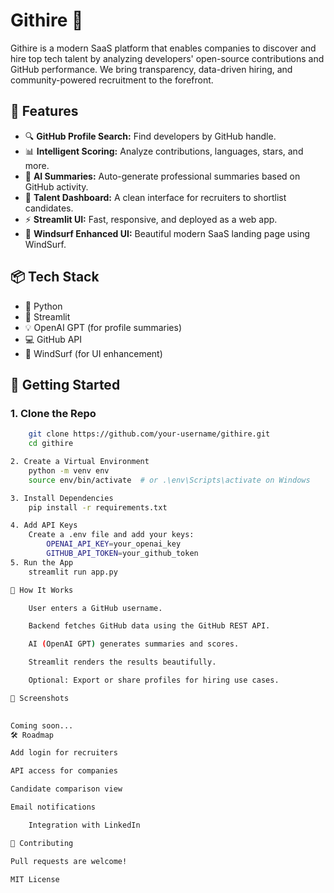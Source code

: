 # Githire 🚀

Githire is a modern SaaS platform that enables companies to discover and hire top tech talent by analyzing developers' open-source contributions and GitHub performance. We bring transparency, data-driven hiring, and community-powered recruitment to the forefront.


## 🌟 Features

- 🔍 **GitHub Profile Search:** Find developers by GitHub handle.
- 📊 **Intelligent Scoring:** Analyze contributions, languages, stars, and more.
- 🧠 **AI Summaries:** Auto-generate professional summaries based on GitHub activity.
- 💼 **Talent Dashboard:** A clean interface for recruiters to shortlist candidates.
- ⚡ **Streamlit UI:** Fast, responsive, and deployed as a web app.
- 🧬 **Windsurf Enhanced UI:** Beautiful modern SaaS landing page using WindSurf.

## 📦 Tech Stack

- 🐍 Python
- 🔮 Streamlit
- 💡 OpenAI GPT (for profile summaries)
- 💻 GitHub API
- 💅 WindSurf (for UI enhancement)

## 🚀 Getting Started

### 1. Clone the Repo

```bash
    git clone https://github.com/your-username/githire.git
    cd githire

2. Create a Virtual Environment
    python -m venv env
    source env/bin/activate  # or .\env\Scripts\activate on Windows

3. Install Dependencies
    pip install -r requirements.txt

4. Add API Keys
    Create a .env file and add your keys:
        OPENAI_API_KEY=your_openai_key
        GITHUB_API_TOKEN=your_github_token
5. Run the App
    streamlit run app.py

🧠 How It Works

    User enters a GitHub username.

    Backend fetches GitHub data using the GitHub REST API.

    AI (OpenAI GPT) generates summaries and scores.

    Streamlit renders the results beautifully.

    Optional: Export or share profiles for hiring use cases.

📸 Screenshots
    

Coming soon...
🛠️ Roadmap

Add login for recruiters

API access for companies

Candidate comparison view

Email notifications

    Integration with LinkedIn

🤝 Contributing

Pull requests are welcome! 

MIT License 
